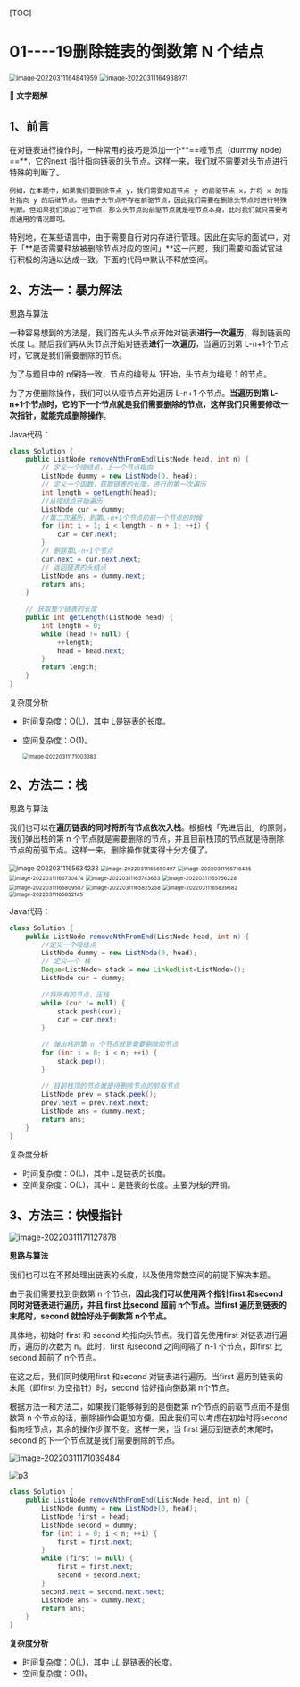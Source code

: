 

[TOC]

# 01----19删除链表的倒数第 N 个结点

<img src="C:\Users\zy\AppData\Roaming\Typora\typora-user-images\image-20220311164841959.png" alt="image-20220311164841959" style="zoom:80%;" />

<img src="C:\Users\zy\AppData\Roaming\Typora\typora-user-images\image-20220311164938971.png" alt="image-20220311164938971" style="zoom:80%;" />

**📖 文字题解**

## 1、前言

在对链表进行操作时，一种常用的技巧是添加一个**==哑节点（dummy node）==**，它的next 指针指向链表的头节点。这样一来，我们就不需要对头节点进行特殊的判断了。

```properties
例如，在本题中，如果我们要删除节点 y，我们需要知道节点 y 的前驱节点 x，并将 x 的指针指向 y 的后继节点。但由于头节点不存在前驱节点，因此我们需要在删除头节点时进行特殊判断。但如果我们添加了哑节点，那么头节点的前驱节点就是哑节点本身，此时我们就只需要考虑通用的情况即可。
```

特别地，在某些语言中，由于需要自行对内存进行管理。因此在实际的面试中，对于「**是否需要释放被删除节点对应的空间」**这一问题，我们需要和面试官进行积极的沟通以达成一致。下面的代码中默认不释放空间。

## 2、方法一：暴力解法

思路与算法

一种容易想到的方法是，我们首先从头节点开始对链表**进行一次遍历**，得到链表的长度 L。随后我们再从头节点开始对链表**进行一次遍历**，当遍历到第 L-n+1个节点时，它就是我们需要删除的节点。

为了与题目中的 n保持一致，节点的编号从 1开始，头节点为编号 1 的节点。

为了方便删除操作，我们可以从哑节点开始遍历 L-n+1 个节点。**当遍历到第 L-n+1个节点时，它的下一个节点就是我们需要删除的节点，这样我们只需要修改一次指针，就能完成删除操作**。

Java代码：

```java
class Solution {
    public ListNode removeNthFromEnd(ListNode head, int n) {
        // 定义一个哑结点，上一个节点指向
        ListNode dummy = new ListNode(0, head);
        // 定义一个函数，获取链表的长度，进行的第一次遍历
        int length = getLength(head);
        //从哑结点开始遍历 
        ListNode cur = dummy;
        //第二次遍历，到第L-n+1个节点的前一个节点的时候
        for (int i = 1; i < length - n + 1; ++i) {
            cur = cur.next;
        }
     	// 删除第L-n+1个节点
        cur.next = cur.next.next;
        // 返回链表的头结点
        ListNode ans = dummy.next;
        return ans;
    }
	
    // 获取整个链表的长度
    public int getLength(ListNode head) {
        int length = 0;
        while (head != null) {
            ++length;
            head = head.next;
        }
        return length;
    }
} 
```

复杂度分析

- 时间复杂度：O(L)，其中 L是链表的长度。

- 空间复杂度：O(1)。

  <img src="C:\Users\zy\AppData\Roaming\Typora\typora-user-images\image-20220311171003383.png" alt="image-20220311171003383" style="zoom:67%;" />

## 2、方法二：栈

思路与算法

我们也可以在**遍历链表的同时将所有节点依次入栈**。根据栈「先进后出」的原则，我们弹出栈的第 n 个节点就是需要删除的节点，并且目前栈顶的节点就是待删除节点的前驱节点。这样一来，删除操作就变得十分方便了。

<img src="C:\Users\zy\AppData\Roaming\Typora\typora-user-images\image-20220311165634233.png" alt="image-20220311165634233" style="zoom:80%;" />

<img src="C:\Users\zy\AppData\Roaming\Typora\typora-user-images\image-20220311165650497.png" alt="image-20220311165650497" style="zoom:67%;" />

<img src="C:\Users\zy\AppData\Roaming\Typora\typora-user-images\image-20220311165716435.png" alt="image-20220311165716435" style="zoom:67%;" />

<img src="C:\Users\zy\AppData\Roaming\Typora\typora-user-images\image-20220311165730474.png" alt="image-20220311165730474" style="zoom:67%;" />

<img src="C:\Users\zy\AppData\Roaming\Typora\typora-user-images\image-20220311165743633.png" alt="image-20220311165743633" style="zoom:67%;" />

<img src="C:\Users\zy\AppData\Roaming\Typora\typora-user-images\image-20220311165756228.png" alt="image-20220311165756228" style="zoom:67%;" />

<img src="C:\Users\zy\AppData\Roaming\Typora\typora-user-images\image-20220311165809587.png" alt="image-20220311165809587" style="zoom:67%;" />

<img src="C:\Users\zy\AppData\Roaming\Typora\typora-user-images\image-20220311165825258.png" alt="image-20220311165825258" style="zoom:67%;" />

<img src="C:\Users\zy\AppData\Roaming\Typora\typora-user-images\image-20220311165839682.png" alt="image-20220311165839682" style="zoom:67%;" />

<img src="C:\Users\zy\AppData\Roaming\Typora\typora-user-images\image-20220311165852145.png" alt="image-20220311165852145" style="zoom:67%;" />

Java代码：

```java
class Solution {
    public ListNode removeNthFromEnd(ListNode head, int n) {
        //定义一个哑结点
        ListNode dummy = new ListNode(0, head);
        // 定义一个 栈
        Deque<ListNode> stack = new LinkedList<ListNode>();
        ListNode cur = dummy;
        
        //将所有的节点，压栈
        while (cur != null) {
            stack.push(cur);
            cur = cur.next;
        }
        
        // 弹出栈的第 n 个节点就是需要删除的节点
        for (int i = 0; i < n; ++i) {
            stack.pop();
        }
        
        // 目前栈顶的节点就是待删除节点的前驱节点
        ListNode prev = stack.peek();
        prev.next = prev.next.next;
        ListNode ans = dummy.next;
        return ans;
    }
} 
```

复杂度分析

- 时间复杂度：O(L)，其中 L是链表的长度。
- 空间复杂度：O(L)，其中 L 是链表的长度。主要为栈的开销。

## 3、方法三：快慢指针

![image-20220311171127878](C:\Users\zy\AppData\Roaming\Typora\typora-user-images\image-20220311171127878.png)

**思路与算法**

我们也可以在不预处理出链表的长度，以及使用常数空间的前提下解决本题。

由于我们需要找到倒数第 n 个节点，**因此我们可以使用两个指针first 和second 同时对链表进行遍历，并且 first 比second 超前 n个节点。当first 遍历到链表的末尾时，second 就恰好处于倒数第 n个节点。**

具体地，初始时 first 和 second 均指向头节点。我们首先使用first 对链表进行遍历，遍历的次数为 n。此时，first 和second 之间间隔了 n-1 个节点，即first 比second 超前了 n个节点。

在这之后，我们同时使用first 和second 对链表进行遍历。当first 遍历到链表的末尾（即first 为空指针）时，second 恰好指向倒数第 n个节点。

根据方法一和方法二，如果我们能够得到的是倒数第 n个节点的前驱节点而不是倒数第 n 个节点的话，删除操作会更加方便。因此我们可以考虑在初始时将second 指向哑节点，其余的操作步骤不变。这样一来，当 first 遍历到链表的末尾时，second 的下一个节点就是我们需要删除的节点。

![image-20220311171039484](C:\Users\zy\AppData\Roaming\Typora\typora-user-images\image-20220311171039484.png)

![p3](https://assets.leetcode-cn.com/solution-static/19/p3.png)

```java
class Solution {
    public ListNode removeNthFromEnd(ListNode head, int n) {
        ListNode dummy = new ListNode(0, head);
        ListNode first = head;
        ListNode second = dummy;
        for (int i = 0; i < n; ++i) {
            first = first.next;
        }
        while (first != null) {
            first = first.next;
            second = second.next;
        }
        second.next = second.next.next;
        ListNode ans = dummy.next;
        return ans;
    }
} 
```

**复杂度分析**

- 时间复杂度：O(L)，其中 L*L* 是链表的长度。
- 空间复杂度：O(1)。